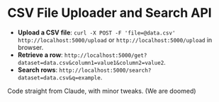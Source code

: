 # CSV File Uploader and Search API

- **Upload a CSV file**: `curl -X POST -F 'file=@data.csv' http://localhost:5000/upload` or `http://localhost:5000/upload` in browser.
- **Retrieve a row**: `http://localhost:5000/get?dataset=data.csv&column1=value1&column2=value2`.
- **Search rows**: `http://localhost:5000/search?dataset=data.csv&q=example`.

Code straight from Claude, with minor tweaks. (We are doomed)